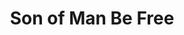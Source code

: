 ---
title: Son of Man Be Free
metaTitle: Son of Man Be Free - Winter
tags: john
image: src/files/john/Winter_Son_of_Man_Be_Free_2000.jpg
imageBase: Winter_Son_of_Man_Be_Free
alt: Snow falling on the quad with the Son of Man Be Free statue at the center.
width: 2000
height: 1333
imageDate: January 2018
location: Concordia University, Nebraska
camera: Canon T3i
metaDescription: Snow falling on the quad with the Son of Man Be Free statue at the center.
---